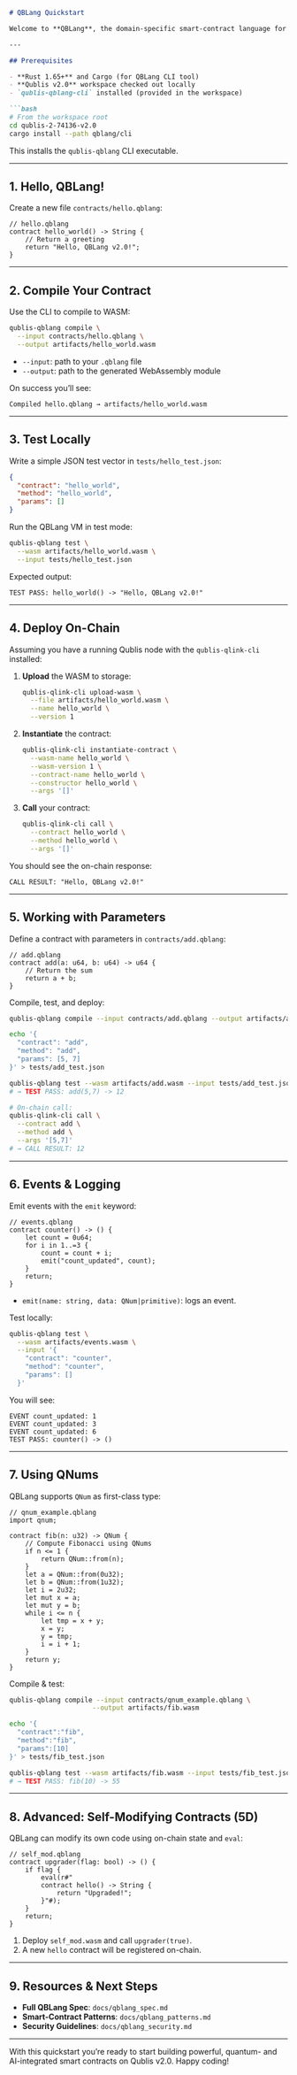 ````markdown
# QBLang Quickstart

Welcome to **QBLang**, the domain-specific smart-contract language for Qublis v2.0. In just a few steps you'll learn how to write, compile, test, and deploy QBLang contracts that integrate seamlessly with the Qublis blockchain and runtime.

---

## Prerequisites

- **Rust 1.65+** and Cargo (for QBLang CLI tool)
- **Qublis v2.0** workspace checked out locally
- `qublis-qblang-cli` installed (provided in the workspace)

```bash
# From the workspace root
cd qublis-2-74136-v2.0
cargo install --path qblang/cli
````

This installs the `qublis-qblang` CLI executable.

---

## 1. Hello, QBLang!

Create a new file `contracts/hello.qblang`:

```qblang
// hello.qblang
contract hello_world() -> String {
    // Return a greeting
    return "Hello, QBLang v2.0!";
}
```

---

## 2. Compile Your Contract

Use the CLI to compile to WASM:

```bash
qublis-qblang compile \
  --input contracts/hello.qblang \
  --output artifacts/hello_world.wasm
```

* `--input`: path to your `.qblang` file
* `--output`: path to the generated WebAssembly module

On success you’ll see:

```
Compiled hello.qblang → artifacts/hello_world.wasm
```

---

## 3. Test Locally

Write a simple JSON test vector in `tests/hello_test.json`:

```json
{
  "contract": "hello_world",
  "method": "hello_world",
  "params": []
}
```

Run the QBLang VM in test mode:

```bash
qublis-qblang test \
  --wasm artifacts/hello_world.wasm \
  --input tests/hello_test.json
```

Expected output:

```
TEST PASS: hello_world() -> "Hello, QBLang v2.0!"
```

---

## 4. Deploy On-Chain

Assuming you have a running Qublis node with the `qublis-qlink-cli` installed:

1. **Upload** the WASM to storage:

   ```bash
   qublis-qlink-cli upload-wasm \
     --file artifacts/hello_world.wasm \
     --name hello_world \
     --version 1
   ```

2. **Instantiate** the contract:

   ```bash
   qublis-qlink-cli instantiate-contract \
     --wasm-name hello_world \
     --wasm-version 1 \
     --contract-name hello_world \
     --constructor hello_world \
     --args '[]'
   ```

3. **Call** your contract:

   ```bash
   qublis-qlink-cli call \
     --contract hello_world \
     --method hello_world \
     --args '[]'
   ```

You should see the on-chain response:

```
CALL RESULT: "Hello, QBLang v2.0!"
```

---

## 5. Working with Parameters

Define a contract with parameters in `contracts/add.qblang`:

```qblang
// add.qblang
contract add(a: u64, b: u64) -> u64 {
    // Return the sum
    return a + b;
}
```

Compile, test, and deploy:

```bash
qublis-qblang compile --input contracts/add.qblang --output artifacts/add.wasm

echo '{
  "contract": "add",
  "method": "add",
  "params": [5, 7]
}' > tests/add_test.json

qublis-qblang test --wasm artifacts/add.wasm --input tests/add_test.json
# → TEST PASS: add(5,7) -> 12

# On-chain call:
qublis-qlink-cli call \
  --contract add \
  --method add \
  --args '[5,7]'
# → CALL RESULT: 12
```

---

## 6. Events & Logging

Emit events with the `emit` keyword:

```qblang
// events.qblang
contract counter() -> () {
    let count = 0u64;
    for i in 1..=3 {
        count = count + i;
        emit("count_updated", count);
    }
    return;
}
```

* `emit(name: string, data: QNum|primitive)`: logs an event.

Test locally:

```bash
qublis-qblang test \
  --wasm artifacts/events.wasm \
  --input '{
    "contract": "counter",
    "method": "counter",
    "params": []
  }'
```

You will see:

```
EVENT count_updated: 1
EVENT count_updated: 3
EVENT count_updated: 6
TEST PASS: counter() -> ()
```

---

## 7. Using QNums

QBLang supports `QNum` as first-class type:

```qblang
// qnum_example.qblang
import qnum;

contract fib(n: u32) -> QNum {
    // Compute Fibonacci using QNums
    if n <= 1 {
        return QNum::from(n);
    }
    let a = QNum::from(0u32);
    let b = QNum::from(1u32);
    let i = 2u32;
    let mut x = a;
    let mut y = b;
    while i <= n {
        let tmp = x + y;
        x = y;
        y = tmp;
        i = i + 1;
    }
    return y;
}
```

Compile & test:

```bash
qublis-qblang compile --input contracts/qnum_example.qblang \
                     --output artifacts/fib.wasm

echo '{
  "contract":"fib",
  "method":"fib",
  "params":[10]
}' > tests/fib_test.json

qublis-qblang test --wasm artifacts/fib.wasm --input tests/fib_test.json
# → TEST PASS: fib(10) -> 55
```

---

## 8. Advanced: Self-Modifying Contracts (5D)

QBLang can modify its own code using on-chain state and `eval`:

```qblang
// self_mod.qblang
contract upgrader(flag: bool) -> () {
    if flag {
        eval(r#"
        contract hello() -> String {
            return "Upgraded!";
        }"#);
    }
    return;
}
```

1. Deploy `self_mod.wasm` and call `upgrader(true)`.
2. A new `hello` contract will be registered on-chain.

---

## 9. Resources & Next Steps

* **Full QBLang Spec**: `docs/qblang_spec.md`
* **Smart-Contract Patterns**: `docs/qblang_patterns.md`
* **Security Guidelines**: `docs/qblang_security.md`

---

With this quickstart you’re ready to start building powerful, quantum- and AI-integrated smart contracts on Qublis v2.0. Happy coding!
